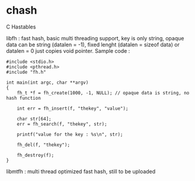 # chash
C Hastables

libfh : fast hash, basic multi threading support, key is only string, opaque data can be string (datalen = -1), fixed lenght (datalen = sizeof data) or datalen = 0 just copies void pointer. Sample code :

```
#include <stdio.h>
#include <pthread.h>
#include "fh.h"

int main(int argc, char **argv)
{
    fh_t *f = fh_create(1000, -1, NULL); // opaque data is string, no hash function

    int err = fh_insert(f, "thekey", "value");

    char str[64];
    err = fh_search(f, "thekey", str);

    printf("value for the key : %s\n", str);

    fh_del(f, "thekey");

    fh_destroy(f);
}

```

libmtfh : multi thread optimized fast hash, still to be uploaded

